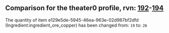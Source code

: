 ## Comparison for the theater0 profile, rvn: [192](https://github.com/PRO100KatYT/FortniteProfileRevisions/tree/main/profiles/theater0/192%20theater0.json)-[194](https://github.com/PRO100KatYT/FortniteProfileRevisions/tree/main/profiles/theater0/194%20theater0.json)

The quantity of item e129e5de-5945-46ea-963e-02d987bf2dfd (Ingredient:ingredient_ore_copper) has been changed from: `19` to: `26`
<br><br>
